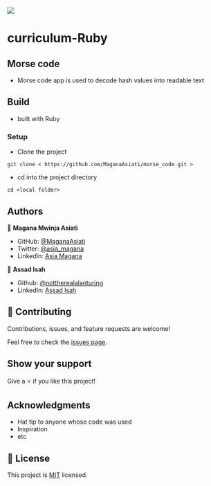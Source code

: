 ![](https://img.shields.io/badge/Microverse-blueviolet)

# curriculum-Ruby

## Morse code

- Morse code app is used to decode hash values into readable text

## Build

- built with Ruby
### Setup

- Clone the project
```terminal
git clone < https://github.com/MaganaAsiati/morse_code.git >
```

- cd into the project directory
```terminal
cd <local folder>
```
## Authors

👤 **Magana Mwinja Asiati**

- GitHub: [@MaganaAsiati ](https://github.com/MaganaAsiati)
- Twitter: [@asia_magana](https://twitter.com/asia_magana)
- LinkedIn: [Asia Magana](https://www.linkedin.com/in/asia-magana-60b451200/)

👤 **Assad Isah**

- Github: [@nottherealalanturing](https://github.com/nottherealalanturing)
- LinkedIn: [Assad Isah](https://linkedin.com/in/assadisah)


## 🤝 Contributing

Contributions, issues, and feature requests are welcome!

Feel free to check the [issues page](../../issues/).

## Show your support

Give a ⭐️ if you like this project!

## Acknowledgments

- Hat tip to anyone whose code was used
- Inspiration
- etc

## 📝 License

This project is [MIT](./MIT.md) licensed.
